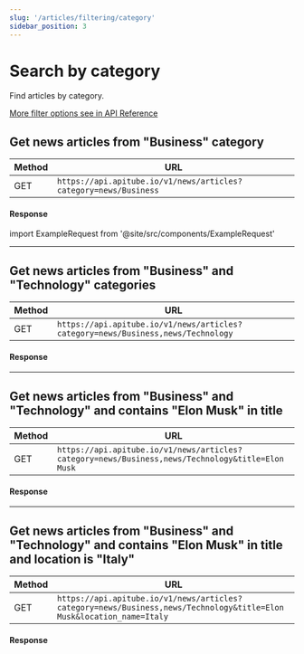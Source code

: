 ```yaml
---
slug: '/articles/filtering/category'
sidebar_position: 3
---
```


# Search by category

Find articles by category.

[More filter options see in API Reference](/api-reference/get-news-articles)

## Get news articles from "Business" category

| Method | URL                                                          |
|--------|--------------------------------------------------------------|
| GET    | `https://api.apitube.io/v1/news/articles?category=news/Business` |

#### Response
import ExampleRequest from '@site/src/components/ExampleRequest'

<ExampleRequest url="https://api.apitube.io/v1/news/articles?limit=2&category=news/Business"></ExampleRequest>

---

## Get news articles from "Business" and "Technology" categories

| Method | URL                                                                          |
|--------|------------------------------------------------------------------------------|
| GET    | `https://api.apitube.io/v1/news/articles?category=news/Business,news/Technology` |

#### Response

<ExampleRequest url="https://api.apitube.io/v1/news/articles?limit=2&category=news/Business,news/Technology"></ExampleRequest>

---

## Get news articles from "Business" and "Technology" and contains "Elon Musk" in title

| Method | URL                                                                                          |
|--------|----------------------------------------------------------------------------------------------|
| GET    | `https://api.apitube.io/v1/news/articles?category=news/Business,news/Technology&title=Elon Musk` |

#### Response

<ExampleRequest url="https://api.apitube.io/v1/news/articles?limit=2&category=news/Business,news/Technology&title=Elon Musk"></ExampleRequest>

---

## Get news articles from "Business" and "Technology" and contains "Elon Musk" in title and location is "Italy"

| Method | URL                                                                                                              |
|--------|------------------------------------------------------------------------------------------------------------------|
| GET    | `https://api.apitube.io/v1/news/articles?category=news/Business,news/Technology&title=Elon Musk&location_name=Italy` |

#### Response

<ExampleRequest url="https://api.apitube.io/v1/news/articles?limit=2&category=news/Business,news/Technology&title=Elon Musk&location=Italy"></ExampleRequest>
